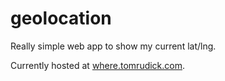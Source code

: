 # geolocation

Really simple web app to show my current lat/lng.

Currently hosted at [where.tomrudick.com](http://where.tomrudick.com).
